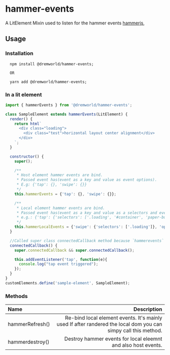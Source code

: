 # hammer-events
A LitElement Mixin used to listen for the hammer events
[hammerjs](https://hammerjs.github.io/),

## Usage

### Installation
```
  npm install @dremworld/hammer-events;

  OR

  yarn add @dremworld/hammer-events;
```

### In a lit element
```js
import { hammerEvents } from '@dremworld/hammer-events';

class SampleElement extends hammerEvents(LitElement) {
  render() {
    return html`
      <div class="loading">
        <div class="test">horizontal layout center alignment</div>
      </div>
    `;
  }

  constructor() {
    super();

    /**
     * Host element hammer events are bind.
     * Passed event has(event as a key and value as event options).
     * E.g: {'tap': {}, 'swipe': {}}
     */
    this.hammerEvents = {'tap': {}, 'swipe': {}};

    /**
     * Local element hammer events are bind.
     * Passed event has(event as a key and value as a selectors and event options).
     * e.g.: {'tap': {'selectors': ['.loading', '#container', 'paper-button'], options: {}}}
     */
    this.hammerLocalEvents = {'swipe': {'selectors': ['.loading']}, 'options': {}};
  }

  //Called super class connectedCallback method because `hammerevents` is bind `connectedCallback` method.
  connectedCallback() {
    super.connectedCallback && super.connectedCallback();

    this.addEventListener('tap', function(e){
      console.log("tap event triggered");
    });
  }
}
customElements.define('sample-element', SampleElement);
```

### Methods
| Name | Description |  
| :------- | ----: |
| hammerRefresh() |  Re-bind local element events. It's mainly used If after randered the local dom you can simpy call this method. |
| hammerdestroy() | Destroy hammer events for local eleemnt and also host events. |